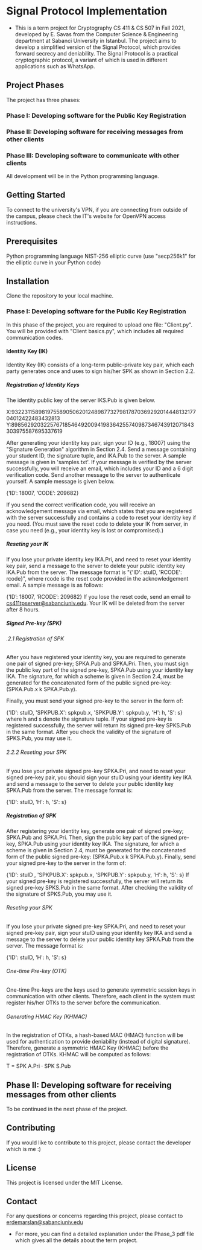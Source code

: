 # Signal Protocol Implementation
- This is a term project for Cryptography CS 411 & CS 507 in Fall 2021, developed by E. Savas from the Computer Science & Engineering department at Sabanci University in Istanbul. The project aims to develop a simplified version of the Signal Protocol, which provides forward secrecy and deniability. The Signal Protocol is a practical cryptographic protocol, a variant of which is used in different applications such as WhatsApp.

## Project Phases
The project has three phases:

### Phase I: Developing software for the Public Key Registration
### Phase II: Developing software for receiving messages from other clients
### Phase III: Developing software to communicate with other clients
All development will be in the Python programming language.

## Getting Started
To connect to the university's VPN, if you are connecting from outside of the campus, please check the IT's website for OpenVPN access instructions.

## Prerequisites
Python programming language
NIST-256 elliptic curve (use "secp256k1" for the elliptic curve in your Python code)
## Installation
Clone the repository to your local machine.
### Phase I: Developing software for the Public Key Registration
In this phase of the project, you are required to upload one file: "Client.py". You will be provided with "Client basics.py", which includes all required communication codes.

#### Identity Key (IK)
Identity Key (IK) consists of a long-term public-private key pair, which each party generates once and uses to sign his/her SPK as shown in Section 2.2.

##### Registration of Identity Keys
The identity public key of the server IKS.Pub is given below.

X:93223115898197558905062012489877327981787036929201444813217704012422483432813
Y:8985629203225767185464920094198364255740987346743912071843303975587695337619

After generating your identity key pair, sign your ID (e.g., 18007) using the "Signature Generation" algorithm in Section 2.4.
Send a message containing your student ID, the signature tuple, and IKA.Pub to the server. A sample message is given in 'samples.txt'.
If your message is verified by the server successfully, you will receive an email, which includes your ID and a 6 digit verification code.
Send another message to the server to authenticate yourself. A sample message is given below.

{‘ID’: 18007, ‘CODE’: 209682}

If you send the correct verification code, you will receive an acknowledgement message via email, which states that you are registered with the server successfully and contains a code to reset your identity key if you need. (You must save the reset code to delete your IK from server, in case you need (e.g., your identity key is lost or compromised).)
##### Reseting your IK
If you lose your private identity key IKA.Pri, and need to reset your identity key pair, send a message to the server to delete your public identity key IKA.Pub from the server. The message format is "{'ID': stuID, 'RCODE': rcode}", where rcode is the reset code provided in the acknowledgement email. A sample message is as follows:


{‘ID’: 18007, ‘RCODE’: 209682}
If you lose the reset code, send an email to cs411tpserver@sabanciuniv.edu. Your IK will be deleted from the server after 8 hours.

##### Signed Pre-key (SPK)

###### .2.1 Registration of SPK
After you have registered your identity key, you are required to generate one pair of signed pre-key; SPKA.Pub and SPKA.Pri. Then, you must sign the public key part of the signed pre-key, SPKA.Pub using your identity key IKA. The signature, for which a scheme is given in Section 2.4, must be generated for the concatenated form of the public signed pre-key: (SPKA.Pub.x k SPKA.Pub.y).

Finally, you must send your signed pre-key to the server in the form of:


{'ID': stuID, 'SPKPUB.X': spkpub.x, 'SPKPUB.Y': spkpub.y, 'H': h, 'S': s}
where h and s denote the signature tuple. If your signed pre-key is registered successfully, the server will return its signed pre-key SPKS.Pub in the same format. After you check the validity of the signature of SPKS.Pub, you may use it.

###### 2.2.2 Reseting your SPK
If you lose your private signed pre-key SPKA.Pri, and need to reset your signed pre-key pair, you should sign your stuID using your identity key IKA and send a message to the server to delete your public identity key SPKA.Pub from the server. The message format is:


{'ID': stuID, 'H': h, 'S': s}


##### Registration of SPK

After registering your identity key, generate one pair of signed pre-key; SPKA.Pub and SPKA.Pri. Then, sign the public key part of the signed pre-key, SPKA.Pub using your identity key IKA. The signature, for which a scheme is given in Section 2.4, must be generated for the concatenated form of the public signed pre-key: (SPKA.Pub.x k SPKA.Pub.y). Finally, send your signed pre-key to the server in the form of:


{'ID': stuID , 'SPKPUB.X': spkpub.x, 'SPKPUB.Y': spkpub.y, 'H': h, 'S': s}
If your signed pre-key is registered successfully, the server will return its signed pre-key SPKS.Pub in the same format. After checking the validity of the signature of SPKS.Pub, you may use it.

###### Reseting your SPK
If you lose your private signed pre-key SPKA.Pri, and need to reset your signed pre-key pair, sign your stuID using your identity key IKA and send a message to the server to delete your public identity key SPKA.Pub from the server. The message format is:


{'ID': stuID, 'H': h, 'S': s}

###### One-time Pre-key (OTK)
One-time Pre-keys are the keys used to generate symmetric session keys in communication with other clients. Therefore, each client in the system must register his/her OTKs to the server before the communication.

###### Generating HMAC Key (KHMAC)
In the registration of OTKs, a hash-based MAC (HMAC) function will be used for authentication to provide deniability (instead of digital signature). Therefore, generate a symmetric HMAC Key (KHMAC) before the registration of OTKs. KHMAC will be computed as follows:


T = SPK A.Pri · SPK S.Pub
## Phase II: Developing software for receiving messages from other clients
To be continued in the next phase of the project.

## Contributing
If you would like to contribute to this project, please contact the developer which is me :)

## License
This project is licensed under the MIT License.

## Contact
For any questions or concerns regarding this project, please contact to erdemarslan@sabanciuniv.edu


- For more, you can find a detailed explanation under the Phase_3 pdf file which  gives all the details about the term project.

